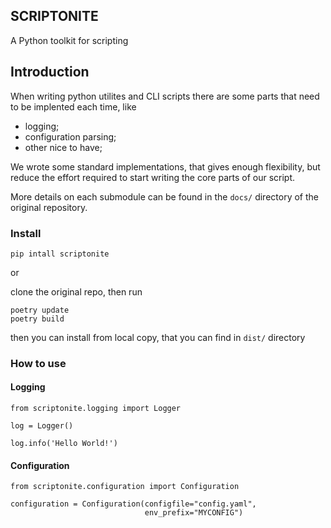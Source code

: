 ## SCRIPTONITE

A Python toolkit for scripting

## Introduction

When writing python utilites and CLI scripts there are some parts that need to be implented each time, like

- logging;
- configuration parsing;
- other nice to have;

We wrote some standard implementations, that gives enough flexibility, but reduce the effort required to start writing the core parts of our script.

More details on each submodule can be found in the `docs/` directory of the original repository.

### Install

```
pip intall scriptonite
```

or

clone the original repo, then run

```
poetry update
poetry build
```

then you can install from local copy, that you can find in `dist/` directory

### How to use

#### Logging

```
from scriptonite.logging import Logger

log = Logger()

log.info('Hello World!')
```

#### Configuration

```
from scriptonite.configuration import Configuration

configuration = Configuration(configfile="config.yaml",
                              env_prefix="MYCONFIG")

```
